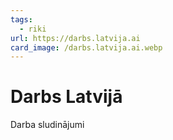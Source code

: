 ```yaml
---
tags:
  - riki
url: https://darbs.latvija.ai
card_image: /darbs.latvija.ai.webp
---
```


# Darbs Latvijā

Darba sludinājumi
